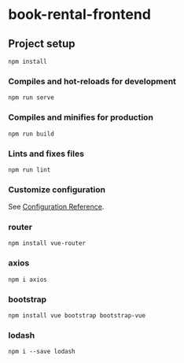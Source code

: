 # book-rental-frontend

## Project setup
```
npm install
```

### Compiles and hot-reloads for development
```
npm run serve
```

### Compiles and minifies for production
```
npm run build
```

### Lints and fixes files
```
npm run lint
```

### Customize configuration
See [Configuration Reference](https://cli.vuejs.org/config/).

### router

```
npm install vue-router
```

### axios

```
npm i axios
```

### bootstrap

```
npm install vue bootstrap bootstrap-vue
```

### lodash
```
npm i --save lodash
```


